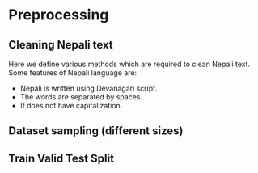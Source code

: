 # Preprocessing

## Cleaning Nepali text
Here we define various methods which are required to clean Nepali text. Some features of Nepali language are: 
* Nepali is written using Devanagari script.
* The words are separated by spaces.
* It does not have capitalization.

## Dataset sampling (different sizes)

## Train Valid Test Split